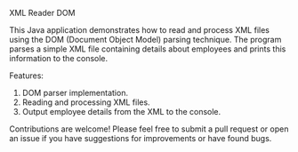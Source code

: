 XML Reader DOM

This Java application demonstrates how to read and process XML files using the DOM (Document Object Model) parsing technique. The program parses a simple XML file containing details about employees and prints this information to the console.

Features:
  1) DOM parser implementation.
  2) Reading and processing XML files.
  3) Output employee details from the XML to the console.

Contributions are welcome! Please feel free to submit a pull request or open an issue if you have suggestions for improvements or have found bugs.

